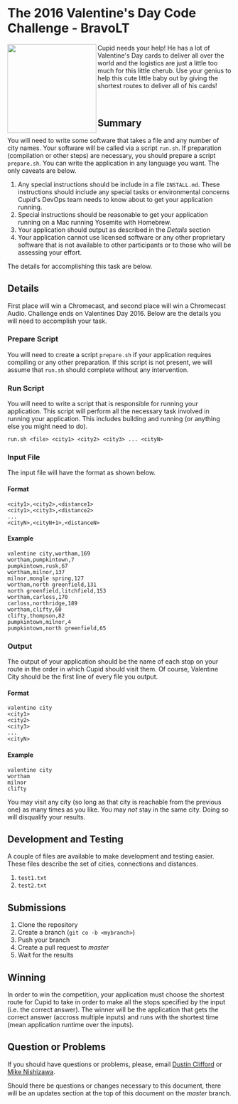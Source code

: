 # The 2016 Valentine's Day Code Challenge - BravoLT
<img src="http://bravolt.com/wp-content/uploads/2016/01/Bravo-Code-Challenge_2016-Valentines-Edition_3-01.jpg" width="200px" align="left">Cupid needs your help! He has a lot of Valentine's Day cards to deliver all over the world and the logistics are just a little too much for this little cherub. Use your genius to help this cute little baby out by giving the shortest routes to deliver all of his cards!
<br><br><br>
## Summary
You will need to write some software that takes a file and any number of city names. Your software will be called via a script `run.sh`. If preparation (compilation or other steps) are necessary, you should prepare a script `prepare.sh`. You can write the application in any language you want. The only caveats are below.

1. Any special instructions should be include in a file `INSTALL.md`. These instructions should include any special tasks or environmental concerns Cupid's DevOps team needs to know about to get your application running.
1. Special instructions should be reasonable to get your application running on a Mac running Yosemite with Homebrew.
1. Your application should output as described in the *Details* section
1. Your application cannot use licensed software or any other proprietary software that is not available to other participants or to those who will be assessing your effort.

The details for accomplishing this task are below.

## Details
First place will win a Chromecast, and second place will win a Chromecast Audio. Challenge ends on Valentines Day 2016. Below are the details you will need to accomplish your task.

### Prepare Script
You will need to create a script `prepare.sh` if your application requires compiling or any other preparation. If this script is not present, we will assume that `run.sh` should complete without any intervention.

### Run Script
You will need to write a script that is responsible for running your application. This script will perform all the necessary task involved in running your application. This includes building and running (or anything else you might need to do).

```
run.sh <file> <city1> <city2> <city3> ... <cityN>
```

### Input File
The input file will have the format as shown below.

#### Format
```
<city1>,<city2>,<distance1>
<city1>,<city3>,<distance2>
...
<cityN>,<cityN+1>,<distanceN>
```

#### Example
```
valentine city,wortham,169
wortham,pumpkintown,7
pumpkintown,rusk,67
wortham,milnor,137
milnor,mongle spring,127
wortham,north greenfield,131
north greenfield,litchfield,153
wortham,carloss,170
carloss,northridge,189
wortham,clifty,60
clifty,thompson,82
pumpkintown,milnor,4
pumpkintown,north greenfield,65
```



### Output
The output of your application should be the name of each stop on your route in the order in which Cupid should visit them. Of course, Valentine City should be the first line of every file you output.

#### Format
```
valentine city
<city1>
<city2>
<city3>
...
<cityN>
```

#### Example
```
valentine city
wortham
milnor
clifty
```

You may visit any city (so long as that city is reachable from the previous one) as many times as you like. You may _not_ stay in the same city. Doing so will disqualify your results.

## Development and Testing
A couple of files are available to make development and testing easier. These files describe the set of cities, connections and distances.

1. `test1.txt`
1. `test2.txt`

## Submissions
1. Clone the repository
1. Create a branch (`git co -b <mybranch>`)
1. Push your branch
1. Create a pull request to *master*
1. Wait for the results

## Winning
In order to win the competition, your application must choose the shortest route for Cupid to take in order to make all the stops specified by the input (i.e. the correct answer). The winner will be the application that gets the correct answer (accross multiple inputs) and runs with the shortest time (mean application runtime over the inputs).

## Question or Problems
If you should have questions or problems, please, email [Dustin Clifford](mailto:dustin.clifford@bravolt.com "Dustin Clifford") or [Mike Nishizawa](mailto:michael@fortitude-solutions.com "Mike Nishizawa").

Should there be questions or changes necessary to this document, there will be an updates section at the top of this document on the *master* branch.

